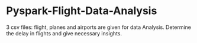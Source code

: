 # Pyspark-Flight-Data-Analysis
3 csv files: flight, planes and airports are given for data Analysis. Determine the delay in flights and give necessary insights. 
